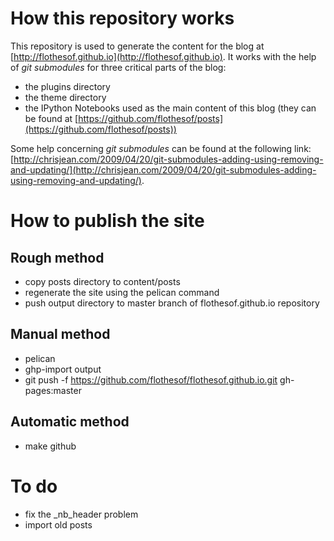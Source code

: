 How this repository works
=========================

This repository is used to generate the content for the blog at [http://flothesof.github.io](http://flothesof.github.io). It works with the help of *git submodules* for three critical parts of the blog:

- the plugins directory
- the theme directory
- the IPython Notebooks used as the main content of this blog (they can be found at [https://github.com/flothesof/posts](https://github.com/flothesof/posts))

Some help concerning *git submodules* can be found at the following link: [http://chrisjean.com/2009/04/20/git-submodules-adding-using-removing-and-updating/](http://chrisjean.com/2009/04/20/git-submodules-adding-using-removing-and-updating/).

How to publish the site
=======================

## Rough method

- copy posts directory to content/posts
- regenerate the site using the pelican command
- push output directory to master branch of flothesof.github.io repository

## Manual method

- pelican
- ghp-import output
- git push -f https://github.com/flothesof/flothesof.github.io.git gh-pages:master

## Automatic method

- make github

To do
=====

- fix the _nb_header problem
- import old posts

